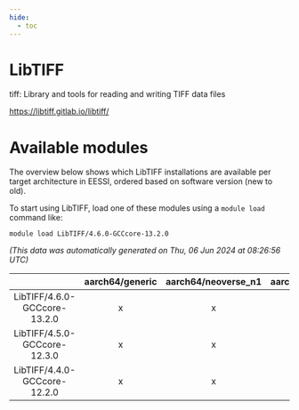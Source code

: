 ```yaml
---
hide:
  - toc
---
```


LibTIFF
=======


tiff: Library and tools for reading and writing TIFF data files

https://libtiff.gitlab.io/libtiff/
# Available modules


The overview below shows which LibTIFF installations are available per target architecture in EESSI, ordered based on software version (new to old).

To start using LibTIFF, load one of these modules using a `module load` command like:

```shell
module load LibTIFF/4.6.0-GCCcore-13.2.0
```

*(This data was automatically generated on Thu, 06 Jun 2024 at 08:26:56 UTC)*  

| |aarch64/generic|aarch64/neoverse_n1|aarch64/neoverse_v1|x86_64/generic|x86_64/amd/zen2|x86_64/amd/zen3|x86_64/intel/haswell|x86_64/intel/skylake_avx512|
| :---: | :---: | :---: | :---: | :---: | :---: | :---: | :---: | :---: |
|LibTIFF/4.6.0-GCCcore-13.2.0|x|x|x|x|x|x|x|x|
|LibTIFF/4.5.0-GCCcore-12.3.0|x|x|x|x|x|x|x|x|
|LibTIFF/4.4.0-GCCcore-12.2.0|x|x|x|x|x|x|x|x|
